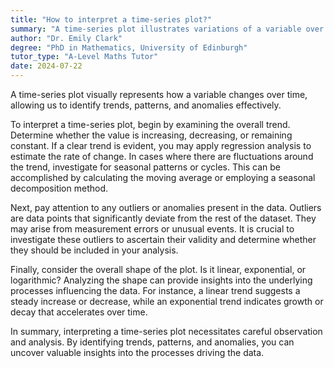 ```yaml
---
title: "How to interpret a time-series plot?"
summary: "A time-series plot illustrates variations of a variable over time, helping to identify trends, patterns, and anomalies effectively."
author: "Dr. Emily Clark"
degree: "PhD in Mathematics, University of Edinburgh"
tutor_type: "A-Level Maths Tutor"
date: 2024-07-22
---
```


A time-series plot visually represents how a variable changes over time, allowing us to identify trends, patterns, and anomalies effectively.

To interpret a time-series plot, begin by examining the overall trend. Determine whether the value is increasing, decreasing, or remaining constant. If a clear trend is evident, you may apply regression analysis to estimate the rate of change. In cases where there are fluctuations around the trend, investigate for seasonal patterns or cycles. This can be accomplished by calculating the moving average or employing a seasonal decomposition method.

Next, pay attention to any outliers or anomalies present in the data. Outliers are data points that significantly deviate from the rest of the dataset. They may arise from measurement errors or unusual events. It is crucial to investigate these outliers to ascertain their validity and determine whether they should be included in your analysis.

Finally, consider the overall shape of the plot. Is it linear, exponential, or logarithmic? Analyzing the shape can provide insights into the underlying processes influencing the data. For instance, a linear trend suggests a steady increase or decrease, while an exponential trend indicates growth or decay that accelerates over time.

In summary, interpreting a time-series plot necessitates careful observation and analysis. By identifying trends, patterns, and anomalies, you can uncover valuable insights into the processes driving the data.
    